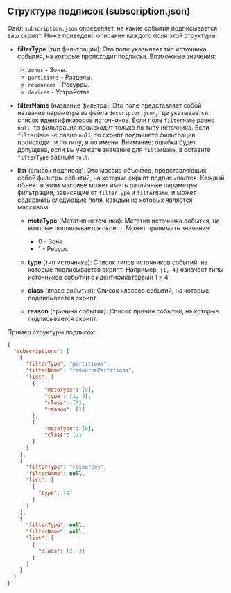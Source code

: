 ## Структура подписок (subscription.json)

Файл `subscription.json` определяет, на какие события подписывается ваш скрипт. Ниже приведено описание каждого поля этой структуры:

- **filterType** (тип фильтрации): Это поле указывает тип источника события, на которые происходит подписка. Возможные значения:
  - `zones` - Зоны.
  - `partitions` - Разделы.
  - `resources` - Ресурсы.
  - `devices` - Устройства.

- **filterName** (название фильтра): Это поле представляет собой название параметра из файла `descriptor.json`, где указывается список идентификаторов источников. Если поле `filterName` равно `null`, то фильтрация происходит только по типу источника. Если `filterName` не равно `null`, то скрипт подпишетр фильтрация происходит и по типу, и по имени. Внимание: ошибка будет допущена, если вы укажете значение для `filterName`, а оставите `filterType` равным `null`.

- **list** (список подписок): Это массив объектов, представляющих собой фильтры событий, на которые скрипт подписывается. Каждый объект в этом массиве может иметь различные параметры фильтрации, зависящие от `filterType` и `filterName`, и может содержать следующие поля, каждый из которых является массивом: 

  - **metaType** (Метатип источника): Метатип источника события, на которые подписывается скрипт. Может принимать значения:
    - 0 - Зона
    - 1 - Ресурс

  - **type** (тип источника): Список типов источников событий, на которые подписывается скрипт. Например, `[1, 4]` означает типы источников событий с идентификаторами 1 и 4.

  - **class** (класс события): Список классов событий, на которые подписывается скрипт.

  - **reason** (причина события): Список причин событий, на которые подписывается скрипт.


Пример структуры подписок:

```json
{
  "subscriptions": [
    {
      "filterType": "partitions",
      "filterName": "resourcePartitions",
      "list": [
        {
            "metaType": [0],
            "type": [1, 4],
            "class": [0],
            "reason": [1]
        },
        {
            "metaType": [0],
            "class": [2]
        }
      ]
    },
    {
      "filterType": "resources",
      "filterName": null,
      "list": [
        {
          "type": [4]
        }
      ]
    },
    {
      "filterType": null,
      "filterName": null,
      "list": [
        {
          "class": [2, 3]
        }
      ]
    }
  ]
}
```
